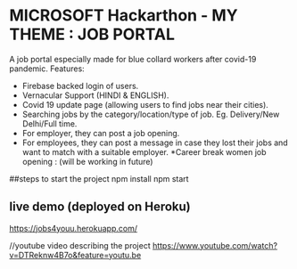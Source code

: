 # MICROSOFT Hackarthon - MY THEME : JOB PORTAL
A job portal especially made for blue collard workers after covid-19 pandemic.
Features:
* Firebase backed login of users.
* Vernacular Support (HINDI & ENGLISH).
* Covid 19 update page (allowing users to find jobs near their cities).
* Searching jobs by the category/location/type of job. Eg. Delivery/New Delhi/Full time.
* For employer, they can post a job opening.
* For employees, they can post a message in case they lost their jobs and want to match with a suitable employer.
*Career break women job opening : (will be working in future)



##steps to start the project
npm install
npm start

## live demo (deployed on Heroku)
https://jobs4youu.herokuapp.com/

//youtube video describing the project
https://www.youtube.com/watch?v=DTReknw4B7o&feature=youtu.be

